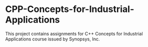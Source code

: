 # CPP-Concepts-for-Industrial-Applications
This project contains assignments for C++ Concepts for Industrial Applications course issued by Synopsys, Inc.
